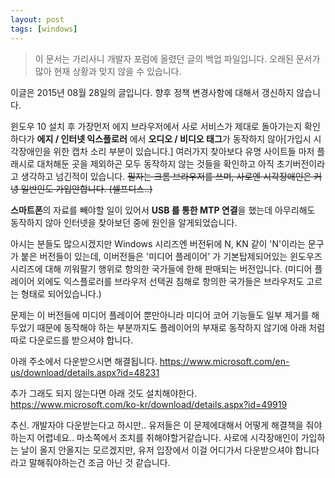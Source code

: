 ```yaml
---
layout: post
tags: [windows]
---
```


> 이 문서는 가리사니 개발자 포럼에 올렸던 글의 백업 파일입니다.
오래된 문서가 많아 현재 상황과 맞지 않을 수 있습니다.



이글은 2015년 08월 28일의 글입니다.
향후 정책 변경사항에 대해서 갱신하지 않습니다.


윈도우 10 설치 후
가장먼저 에지 브라우저에서 사로 서비스가 제대로 돌아가는지 확인하다가 **에지 / 인터넷 익스플로러** 에서 **오디오 / 비디오 태그**가 동작하지 않아[가입시 시각장애인을 위한 캡차 소리 부분이 있습니다.] 여러가지 찾아보다 유명 사이트들 마저 플래시로 대처해둔 곳을 제외하곤 모두 동작하지 않는 것들을 확인하고 아직 초기버전이라고 생각하고 넘긴적이 있습니다.
~~필자는 크롬 브라우저를 쓰며, 사로엔 시각장애인은 커녕 일반인도 가입안합니다. (셀프디스..)~~

**스마트폰**의 자료를 빼야할 일이 있어서 **USB 를 통한 MTP 연결**을 했는데 아무리해도 동작하지 않아 인터넷을 찾아보던 중에 원인을 알게되었습니다.

아시는 분들도 많으시겠지만 Windows 시리즈엔 버전뒤에 N, KN 같이 'N'이라는 문구가 붙은 버전들이 있는데, 이버전들은 '미디어 플레이어' 가 기본탑제되어있는 윈도우즈 시리즈에 대해 끼워팔기 행위로 항의한 국가들에 한해 판매되는 버전입니다. (미디어 플레이어 외에도 익스플로러를 브라우저 선택권 침해로 항의한 국가들은 브라우저도 고르는 형태로 되어있습니다.)

문제는 이 버전들에 미디어 플레이어 뿐만아니라 미디어 코어 기능들도 일부 제거를 해두었기 때문에 동작해야 하는 부분까지도 플레이어의 부재로 동작하지 않기에 아래 처럼 따로 다운로드를 받으셔야 합니다.

아래 주소에서 다운받으시면 해결됩니다.
https://www.microsoft.com/en-us/download/details.aspx?id=48231

추가
그래도 되지 않는다면 아래 것도 설치해야한다.
https://www.microsoft.com/ko-kr/download/details.aspx?id=49919


추신.
개발자야 다운받는다고 하시만..
유저들은 이 문제에대해서 어떻게 해결책을 줘야하는지 어렵네요..
마소쪽에서 조치를 취해야할거같습니다.
사로에 시각장애인이 가입하는 날이 올지 안올지는 모르겠지만, 유저 입장에서 이걸 어디가서 다운받으셔야 합니다 라고 말해줘야하는건 조금 아닌 것 같습니다.